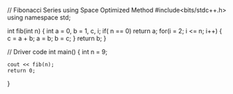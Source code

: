 // Fibonacci Series using Space Optimized Method
#include<bits/stdc++.h>
using namespace std;

int fib(int n)
{
	int a = 0, b = 1, c, i;
	if( n == 0)
		return a;
	for(i = 2; i <= n; i++)
	{
	c = a + b;
	a = b;
	b = c;
	}
	return b;
}

// Driver code
int main()
{
	int n = 9;
	
	cout << fib(n);
	return 0;
}
